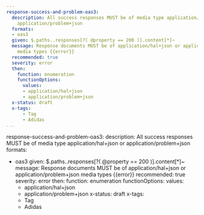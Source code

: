```yaml
---
response-success-and-problem-oas3:
  description: All success responses MUST be of media type application/hal+json or
    application/problem+json
  formats:
  - oas3
  given: $.paths..responses[?( @property == 200 )].content[*]~
  message: Response documents MUST be of application/hal+json or application/problem+json
    media types {{error}}
  recommended: true
  severity: error
  then:
    function: enumeration
    functionOptions:
      values:
      - application/hal+json
      - application/problem+json
  x-status: draft
  x-tags:
      - Tag    
      - Adidas      
...
```

response-success-and-problem-oas3:
  description: All success responses MUST be of media type application/hal+json or
    application/problem+json
  formats:
  - oas3
  given: $.paths..responses[?( @property == 200 )].content[*]~
  message: Response documents MUST be of application/hal+json or application/problem+json
    media types {{error}}
  recommended: true
  severity: error
  then:
    function: enumeration
    functionOptions:
      values:
      - application/hal+json
      - application/problem+json
  x-status: draft
  x-tags:
      - Tag    
      - Adidas   